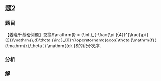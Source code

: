 ## 题2
### 题目
【姜晓千基础例题】交换$\mathrm{I} = {\int }_{-\frac{\pi }{4}}^{\frac{\pi }{2}}\mathrm{\;d}\theta {\int }_{0}^{\operatorname{acos}\theta }\mathrm{f}( {\mathrm{r},\theta }) \mathrm{{dr}}$的积分次序.
### 分析

### 解